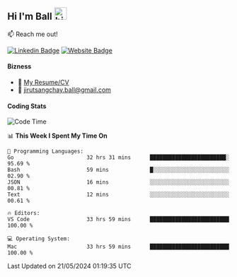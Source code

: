 ## Hi I'm Ball <img src="https://user-images.githubusercontent.com/1303154/88677602-1635ba80-d120-11ea-84d8-d263ba5fc3c0.gif" width="28px" height="28px" alt="hi">
 
:mailbox: Reach me out!

[![Linkedin Badge](https://img.shields.io/badge/-Jirut-0e76a8?style=flat&labelColor=0e76a8&logo=linkedin&logoColor=white)](https://www.linkedin.com/in/jirut-sangchay-338370251)
[![Website Badge](https://img.shields.io/badge/Website-184aa8?logo=website&logoColor=)](https://resume-jirut.web.app)

<!-- TODO: Add last video link -->
#### Bizness
- :paperclip: [My Resume/CV](https://github.com/Jirut01/Jirut01/blob/main/resume_jirut.pdf)
- :email: jirutsangchay.ball@gmail.com

#### Coding Stats


<!--START_SECTION:waka-->
![Code Time](http://img.shields.io/badge/Code%20Time-1%2C137%20hrs%2055%20mins-blue)

📊 **This Week I Spent My Time On** 

```text
💬 Programming Languages: 
Go                       32 hrs 31 mins      ████████████████████████░   95.69 % 
Bash                     59 mins             █░░░░░░░░░░░░░░░░░░░░░░░░   02.90 % 
JSON                     16 mins             ░░░░░░░░░░░░░░░░░░░░░░░░░   00.81 % 
Text                     12 mins             ░░░░░░░░░░░░░░░░░░░░░░░░░   00.61 % 

🔥 Editors: 
VS Code                  33 hrs 59 mins      █████████████████████████   100.00 % 

💻 Operating System: 
Mac                      33 hrs 59 mins      █████████████████████████   100.00 % 
```


 Last Updated on 21/05/2024 01:19:35 UTC
<!--END_SECTION:waka-->
